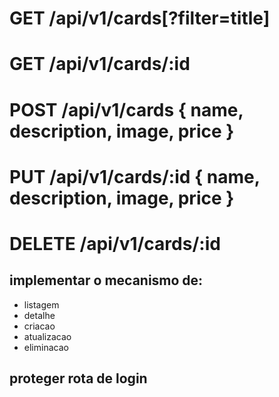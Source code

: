 # GET /api/v1/cards[?filter=title]
# GET /api/v1/cards/:id

# POST /api/v1/cards { name, description, image, price }
# PUT /api/v1/cards/:id { name, description, image, price }

# DELETE /api/v1/cards/:id


## implementar o mecanismo de: 
- listagem 
- detalhe
- criacao
- atualizacao
- eliminacao
    
## proteger rota de login
